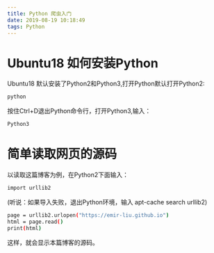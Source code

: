 ```yaml
---
title: Python 爬虫入门
date: 2019-08-19 10:18:49
tags: Python
---
```

# Ubuntu18 如何安装Python
Ubuntu18 默认安装了Python2和Python3,打开Python默认打开Python2:
```bash
python
```
按住Ctrl+D退出Python命令行，打开Python3,输入：
```bash
Python3
```

# 简单读取网页的源码
以读取这篇博客为例，在Python2下面输入：
```bash
import urllib2
```
(听说：如果导入失败，退出Python环境，输入 apt-cache search urllib2)
```bash
page = urllib2.urlopen("https://emir-liu.github.io")
html = page.read()
print(html)
```
这样，就会显示本篇博客的源码。


